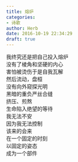```yaml
---  
title: 熔炉  
categories:  
- 诗歌  
author: Herb  
date: 2016-10-19 22:34:29  
draft: true
---  
```

我终究还是把自己投入熔炉  
没有了棱角和坚硬的内心  
害怕被烫伤于是自我瓦解  
然后流动，盘桓    
没有向外窥探光明  
黑暗的重负严丝合缝    
挤压、煎熬  
生命陷入绝望的等待  
我无法不安  
因为我无法控制    
该来的会来  
在一个固定的时刻  
以固定的姿态  
成为一个部件